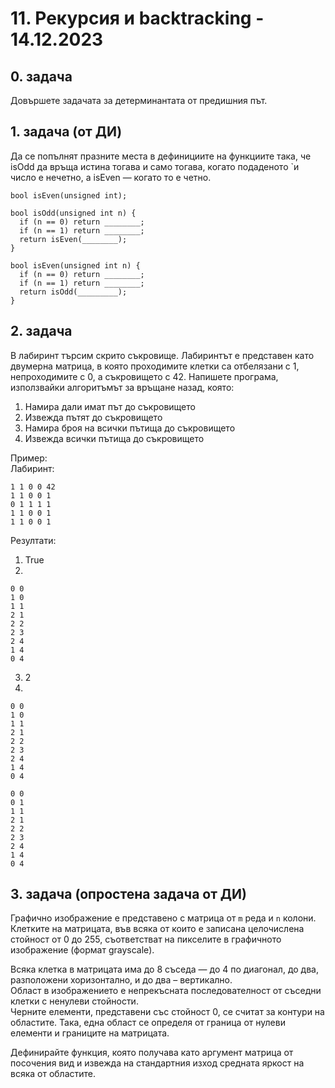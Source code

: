 # 11. Рекурсия и backtracking - 14.12.2023


## 0. задача 
Довършете задачата за детерминантата от предишния път.

## 1. задача (от ДИ)
Да се попълнят празните места в дефинициите на функциите така, че isOdd да връща истина
тогава и само тогава, когато подаденото `и число
е нечетно, а isEven — когато то е четно.

```
bool isEven(unsigned int);

bool isOdd(unsigned int n) {
  if (n == 0) return ________;
  if (n == 1) return ________;
  return isEven(________);
}

bool isEven(unsigned int n) {
  if (n == 0) return ________;
  if (n == 1) return ________;
  return isOdd(_________);
}
```

## 2. задача 
В лабиринт търсим скрито съкровище. Лабиринтът е представен като двумерна матрица, в която проходимите клетки са отбелязани с 1, непроходимите с 0, а съкровището с 42. Напишете програма, използвайки алгоритъмът за връщане назад, която:  
1. Намира дали имат път до съкровището
2. Извежда пътят до съкровището
3. Намира броя на всички пътища до съкровището
4. Извежда всички пътища до съкровището

Пример:  
Лабиринт:  
```
1 1 0 0 42
1 1 0 0 1
0 1 1 1 1
1 1 0 0 1
1 1 0 0 1
```

Резултати:  
1. True
2.
```
0 0  
1 0  
1 1  
2 1  
2 2  
2 3  
2 4  
1 4  
0 4
```
3. 2
4. 
```
0 0  
1 0  
1 1  
2 1  
2 2  
2 3  
2 4  
1 4  
0 4

0 0  
0 1  
1 1  
2 1  
2 2  
2 3  
2 4  
1 4  
0 4
```

## 3. задача (опростена задача от ДИ)
Графично изображение е представено с матрица от `m` реда и `n` колони. Клетките на
матрицата, във всяка от които е записана целочислена стойност от 0 до 255, съответстват на пикселите
в графичното изображение (формат grayscale).
     
Всяка клетка в матрицата има до 8 съседа — до 4 по диагонал, до два, разположени хоризонтално,
и до два – вертикално.     
Област в изображението е непрекъсната последователност от съседни клетки с ненулеви стойности.    
Черните елементи, представени със стойност 0, се считат за контури на областите. Така, една област се
определя от граница от нулеви елементи и границите на матрицата.      
 
Дефинирайте функция, която получава като аргумент матрица от посочения вид и извежда на стандартния изход средната яркост на всяка от областите. 
